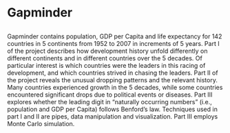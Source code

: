 # Gapminder

## 
Gapminder contains population, GDP per Capita and life expectancy for 142 countries in 5 continents from 1952 to 2007 in increments of 5 years. Part I of the project describes how development history unfold differently on different continents and in different countries over the 5 decades. Of particular interest is which countries were the leaders in this racing of development, and which countries strived in chasing the leaders. Part II of the project reveals the unusual dropping patterns and the relevant history. Many countries experienced growth in the 5 decades, while some countries encountered significant drops due to political events or diseases. Part III explores whether the leading digit in “naturally occurring numbers” (i.e., population and GDP per Capita) follows Benford’s law. Techniques used in part I and II are pipes, data manipulation and visualization. Part III employs Monte Carlo simulation.
